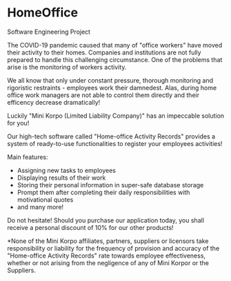 # HomeOffice
Software Engineering Project

The COVID-19 pandemic caused that many of "office workers" have moved their activity to their homes. Companies and institutions are not fully prepared to handle this challenging
circumstance. One of the problems that arise is the monitoring of workers activity.

We all know that only under constant pressure, thorough monitoring and rigoristic restraints - employees work their damnedest. Alas, during home office work managers are not able to control them directly and their efficency decrease dramatically!

Luckily "Mini Korpo (Limited Liability Company)" has an impeccable solution for you!

Our high-tech software called "Home-office Activity Records" provides a system of ready-to-use functionalities to register your employees activities!

Main features:
- Assigning new tasks to employees
- Displaying results of their work
- Storing their personal information in super-safe database storage
- Prompt them after completing their daily responsibilities with motivational quotes
- and many more!

Do not hesitate! Should you purchase our application today, you shall receive a personal discount of 10% for our other products!



*None of the Mini Korpo affiliates, partners, suppliers or licensors take responsibility or liability for the frequency of provision and accuracy of the "Home-office Activity Records" rate towards employee effectiveness, whether or not arising from the negligence of any of Mini Korpor or the Suppliers.

